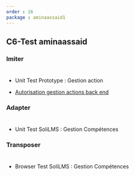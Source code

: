 ```yaml
---
order : 16
package : aminaassaid1
---
```

## C6-Test aminaassaid



### Imiter

#

- Unit Test Prototype : Gestion action



- [Autorisation gestion actions back end  ](https://github.com/labs-web/prototype/issues/191)
  
### Adapter

#

- Unit Test SoliLMS : Gestion Compétences
  



### Transposer

#

- Browser Test SoliLMS : Gestion Compétences





